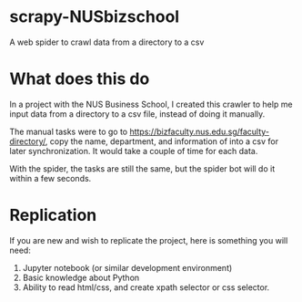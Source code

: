 # scrapy-NUSbizschool
A web spider to crawl data from a directory to a csv

# What does this do
In a project with the NUS Business School, I created this crawler to help me input data from a directory to a csv file, instead of doing it manually.

The manual tasks were to go to https://bizfaculty.nus.edu.sg/faculty-directory/, copy the name, department, and information of into a csv for later synchronization. It would take a couple of time for each data.

With the spider, the tasks are still the same, but the spider bot will do it within a few seconds.

# Replication
If you are new and wish to replicate the project, here is something you will need:

1. Jupyter notebook (or similar development environment)
2. Basic knowledge about Python
3. Ability to read html/css, and create xpath selector or css selector.

